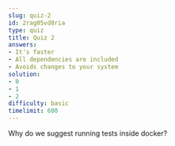 ```yaml
---
slug: quiz-2
id: 2rag05vd8ria
type: quiz
title: Quiz 2
answers:
- It's faster
- All dependencies are included
- Avoids changes to your system
solution:
- 0
- 1
- 2
difficulty: basic
timelimit: 600
---
```

Why do we suggest running tests inside docker?